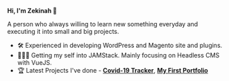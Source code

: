 
**Hi, I'm Zekinah 👋**

A person who always willing to learn new something everyday and executing it into small and big projects.

- 🛠 Experienced in developing WordPress and Magento site and plugins.
- 👩🏻‍💻 Getting my self into JAMStack. Mainly focusing on Headless CMS with VueJS.
- 🏆 Latest Projects I've done - **[Covid-19 Tracker](https://github.com/zekinah/pandemiccovid-19)**, **[My First Portfolio](https://github.com/zekinah/iamzekinah)** 
